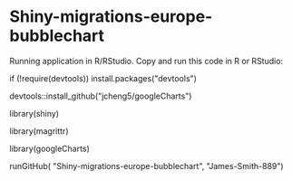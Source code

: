 # Shiny-migrations-europe-bubblechart

Running application in R/RStudio. Copy and run this code in R or RStudio:

if (!require(devtools))
  install.packages("devtools")
  
devtools::install_github("jcheng5/googleCharts")

library(shiny)

library(magrittr)

library(googleCharts)

runGitHub( "Shiny-migrations-europe-bubblechart", "James-Smith-889")
